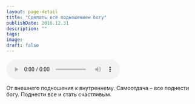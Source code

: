 ```yaml
---
layout: page-detail
title: "Сделать все подношением богу"
publishDate: 2016.12.31
description: ""
tags:
image:
draft: false
---
```


<audio title="2016.12.31 - Сделать все подношением богу.mp3" src="/upload/iblock/bf5/bf53ccf38876f4a611b9533f13236146.mp3" controls=""></audio>

 От внешнего подношения к внутреннему. Самоотдача – все поднести богу. Поднести все и стать счастливым. 

  
